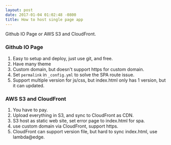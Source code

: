 ```yaml
---
layout: post
date: 2017-01-04 01:02:48 -0800
title: How to host single page app
---
```


Github IO Page or AWS S3 and CloudFront.

### Github IO Page
1. Easy to setup and deploy, just use git, and free.
2. Have many theme
3. Custom domain, but doesn't support https for custom domain.
4. Set `permalink` in `_config.yml` to solve the SPA route issue.
5. Support multiple version for js/css, but index.html only has 1 version, but it can updated.

### AWS S3 and CloudFront
1. You have to pay.
2. Upload everything in S3, and sync to CloudFront as CDN.
3. S3 host as static web site, set error page to index.html for spa.
4. use custom domain via CloudFront, support https.
5. CloudFront can support version file, but hard to sync index.html, use lambda@edge.
